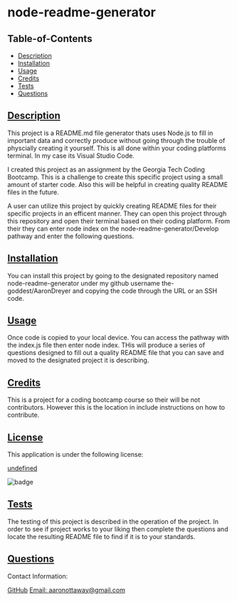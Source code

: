 
  # node-readme-generator

  ## Table-of-Contents

  * [Description](#description)
  * [Installation](#installation)
  * [Usage](#usage)
  * [Credits](#contributing)
  * [Tests](#tests)
  * [Questions](#questions)
  
  ## [Description](#table-of-contents)

  This project is a README.md file generator thats uses Node.js to fill in important data and correctly produce without going through the trouble of physcially creating it yourself. This is all done within your coding platforms terminal. In my case its Visual Studio Code.

  I created this project as an assignment by the Georgia Tech Coding Bootcamp. This is a challenge to create this specific project using a small amount of starter code. Also this will be helpful in creating quality README files in the future.

  A user can utilize this project by quickly creating README files for their specific projects in an efficent manner. They can open this project through this repository and open their terminal based on their coding platform. From their they can enter node index on the node-readme-generator/Develop pathway and enter the following questions.

  ## [Installation](#table-of-contents)

  You can install this project by going to the designated repository named node-readme-generator under my github username the-goddest/AaronDreyer and copying the code through the URL or an SSH code.

  ## [Usage](#table-of-contents)

  Once code is copied to your local device. You can access the pathway with the index.js file then enter node index. THis will produce a series of questions designed to fill out a quality README file that you can save and moved to the designated project it is describing.
  
  ## [Credits](#table-of-contents)

  This is a project for a coding bootcamp course so their will be not contributors. However this is the location in include instructions on how to contribute.

  
  ## [License](#table-of-contents)

  This application is under the following license:

  [undefined](https://choosealicense.com/licenses/undefined)
    

  ![badge](https://img.shields.io/badge/license-undefined-blue)
  
  ## [Tests](#table-of-contents)

  The testing of this project is described in the operation of the project. In order to see if project works to your liking then complete the questions and locate the resulting README file to find if it is to your standards.

  ## [Questions](#table-of-contents)

  Contact Information:

  [GitHub](https://github.com/AaronDreyer)
  [Email: aaronottaway@gmail.com](mailto:aaronottaway@gmail.com)
